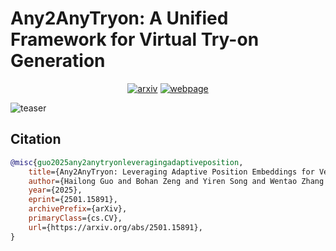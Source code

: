 # Any2AnyTryon: A Unified Framework for Virtual Try-on Generation
<div style="display: flex; justify-content: center; align-items: center;">
  <a href="https://arxiv.org/abs/2501.15891" style="margin: 0 2px;">
    <img src='https://img.shields.io/badge/arXiv-2407.15886-red?style=flat&logo=arXiv&logoColor=red' alt='arxiv'>
  </a>
  <a href='https://logn-2024.github.io/Any2anyTryonProjectPage/' style="margin: 0 2px;">
    <img src='https://img.shields.io/badge/Webpage-Project-silver?style=flat&logo=&logoColor=orange' alt='webpage'>
  </a>
</div>

![teaser](asset/images/teaser.png)



## Citation

```bibtex
@misc{guo2025any2anytryonleveragingadaptiveposition,
    title={Any2AnyTryon: Leveraging Adaptive Position Embeddings for Versatile Virtual Clothing Tasks}, 
    author={Hailong Guo and Bohan Zeng and Yiren Song and Wentao Zhang and Chuang Zhang and Jiaming Liu},
    year={2025},
    eprint={2501.15891},
    archivePrefix={arXiv},
    primaryClass={cs.CV},
    url={https://arxiv.org/abs/2501.15891}, 
}
```